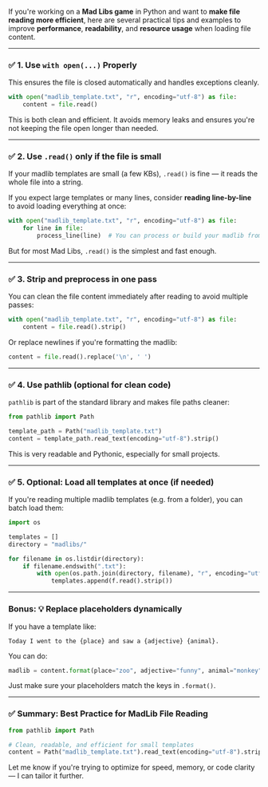 If you're working on a **Mad Libs game** in Python and want to **make file reading more efficient**, here are several practical tips and examples to improve **performance**, **readability**, and **resource usage** when loading file content.

---

### ✅ 1. **Use `with open(...)` Properly**

This ensures the file is closed automatically and handles exceptions cleanly.

```python
with open("madlib_template.txt", "r", encoding="utf-8") as file:
    content = file.read()
```

This is both clean and efficient. It avoids memory leaks and ensures you're not keeping the file open longer than needed.

---

### ✅ 2. **Use `.read()` only if the file is small**

If your madlib templates are small (a few KBs), `.read()` is fine — it reads the whole file into a string.

If you expect large templates or many lines, consider **reading line-by-line** to avoid loading everything at once:

```python
with open("madlib_template.txt", "r", encoding="utf-8") as file:
    for line in file:
        process_line(line)  # You can process or build your madlib from lines
```

But for most Mad Libs, `.read()` is the simplest and fast enough.

---

### ✅ 3. **Strip and preprocess in one pass**

You can clean the file content immediately after reading to avoid multiple passes:

```python
with open("madlib_template.txt", "r", encoding="utf-8") as file:
    content = file.read().strip()
```

Or replace newlines if you're formatting the madlib:

```python
content = file.read().replace('\n', ' ')
```

---

### ✅ 4. **Use pathlib (optional for clean code)**

`pathlib` is part of the standard library and makes file paths cleaner:

```python
from pathlib import Path

template_path = Path("madlib_template.txt")
content = template_path.read_text(encoding="utf-8").strip()
```

This is very readable and Pythonic, especially for small projects.

---

### ✅ 5. **Optional: Load all templates at once (if needed)**

If you're reading multiple madlib templates (e.g. from a folder), you can batch load them:

```python
import os

templates = []
directory = "madlibs/"

for filename in os.listdir(directory):
    if filename.endswith(".txt"):
        with open(os.path.join(directory, filename), "r", encoding="utf-8") as f:
            templates.append(f.read().strip())
```

---

### Bonus: 💡 Replace placeholders dynamically

If you have a template like:

```
Today I went to the {place} and saw a {adjective} {animal}.
```

You can do:

```python
madlib = content.format(place="zoo", adjective="funny", animal="monkey")
```

Just make sure your placeholders match the keys in `.format()`.

---

### ✅ Summary: Best Practice for MadLib File Reading

```python
from pathlib import Path

# Clean, readable, and efficient for small templates
content = Path("madlib_template.txt").read_text(encoding="utf-8").strip()
```

Let me know if you're trying to optimize for speed, memory, or code clarity — I can tailor it further.
